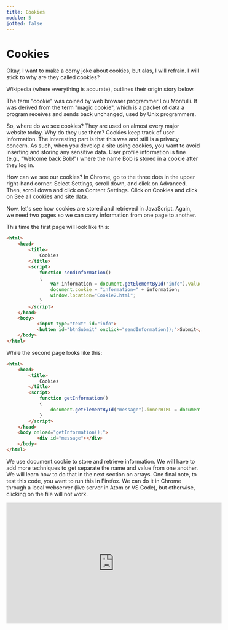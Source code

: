 ```yaml
---
title: Cookies
module: 5
jotted: false
---
```


# Cookies

Okay, I want to make a corny joke about cookies, but alas, I will refrain.  I will stick to why are they called cookies?

Wikipedia (where everything is accurate), outlines their origin story below.

The term "cookie" was coined by web browser programmer Lou Montulli. It was derived from the term "magic cookie", which is a packet of data a program receives and sends back unchanged, used by Unix programmers.

So, where do we see cookies?  They are used on almost every major website today.  Why do they use them?  Cookies keep track of user information.  The interesting part is that this was and still is a privacy concern.  As such, when you develop a site using cookies, you want to avoid inserting and storing any sensitive data.  User profile information is fine (e.g., "Welcome back Bob!") where the name Bob is stored in a cookie after they log in.

How can we see our cookies?  In Chrome, go to the three dots in the upper right-hand corner. Select Settings, scroll down, and click on Advanced.  Then, scroll down and click on Content Settings.  Click on Cookies and click on See all cookies and site data.

Now, let's see how cookies are stored and retrieved in JavaScript.  Again, we need two pages so we can carry information from one page to another.

This time the first page will look like this:

```html
<html>
    <head>
        <title>
            Cookies
        </title>
        <script>
            function sendInformation()
            {
                var information = document.getElementById("info").value;
                document.cookie = "information=" + information;
                window.location="Cookie2.html";
            }
        </script>
    </head>
    <body>
           <input type="text" id="info">
           <button id="btnSubmit" onclick="sendInformation();">Submit</button>  
    </body>
</html>
```

While the second page looks like this:

```html
<html>
    <head>
        <title>
            Cookies
        </title>
        <script>
            function getInformation()
            {
                document.getElementById("message").innerHTML = document.cookie;
            }
        </script>
    </head>
    <body onload="getInformation();">
           <div id="message"></div>
    </body>
</html>
```

We use document.cookie to store and retrieve information. We will have to add more techniques to get separate the name and value from one another.  We will learn how to do that in the next section on arrays.  One final note, to test this code, you want to run this in Firefox.  We can do it in Chrome through a local webserver (live server in Atom or VS Code), but otherwise, clicking on the file will not work.

<iframe width="560" height="315" src="https://www.youtube.com/embed/BHlAkDlWfm4" frameborder="0" allow="accelerometer; autoplay; encrypted-media; gyroscope; picture-in-picture" allowfullscreen></iframe>